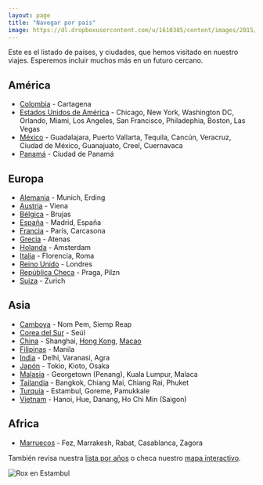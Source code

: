 ```yaml
---
layout: page
title: "Navegar por país"
image: https://dl.dropboxusercontent.com/u/1610385/content/images/2015/05/2014-12-19-16-20-49.jpg
---
```

Este es el listado de países, y ciudades, que hemos visitado en nuestro viajes. Esperemos incluir muchos más en un futuro cercano.

## América

* [Colombia](/tag/colombia) - Cartagena
* [Estados Unidos de América](/tag/estados-unidos) - Chicago, New York, Washington DC, Orlando, Miami, Los Angeles, San Francisco, Philadephia, Boston, Las Vegas
* [México](/tag/mexico) - Guadalajara, Puerto Vallarta, Tequila, Cancún, Veracruz, Ciudad de México, Guanajuato, Creel, Cuernavaca
* [Panamá](/tag/panama) - Ciudad de Panamá

## Europa

* [Alemania](/tag/alemania) - Munich, Erding
* [Austria](/tag/austria) - Viena
* [Bélgica](/tag/belgica) - Brujas
* [España](/tag/espana) - Madrid, España
* [Francia](/tag/francia) - París, Carcasona
* [Grecia](/tag/grecia) - Atenas
* [Holanda](/tag/holanda) - Amsterdam
* [Italia](/tag/italia) - Florencia, Roma
* [Reino Unido](/tag/reino-unido) - Londres
* [República Checa](/tag/republica-checa) - Praga, Pilzn
* [Suiza](/tag/suiza) - Zurich

## Asia

* [Camboya](/tag/camboya) - Nom Pem, Siemp Reap
* [Corea del Sur](/tag/corea-del-sur) - Seúl
* [China](/tag/china) - Shanghai, [Hong Kong](/tag/hong-kong), [Macao](/tag/macao)
* [Filipinas](/tag/filipinas) - Manila
* [India](/tag/india) - Delhi, Varanasi, Agra
* [Japón](/tag/japon) - Tokio, Kioto, Osaka
* [Malasia](/tag/malasia) - Georgetown (Penang), Kuala Lumpur, Malaca
* [Tailandia](/tag/tailandia) - Bangkok, Chiang Mai, Chiang Rai, Phuket
* [Turquía](/tag/turquia) - Estambul, Goreme, Pamukkale
* [Vietnam](/tag/vietnam) - Hanoi, Hue, Danang, Ho Chi Min (Saigon)

## Africa

* [Marruecos](/tag/marruecos) - Fez, Marrakesh, Rabat, Casablanca, Zagora

También revisa nuestra [lista por años](/tiempo) o checa nuestro [mapa interactivo](/mapa).

![Rox en Estambul](https://dl.dropboxusercontent.com/u/1610385/content/images/2015/05/2014-12-19-16-20-49-1.jpg)
